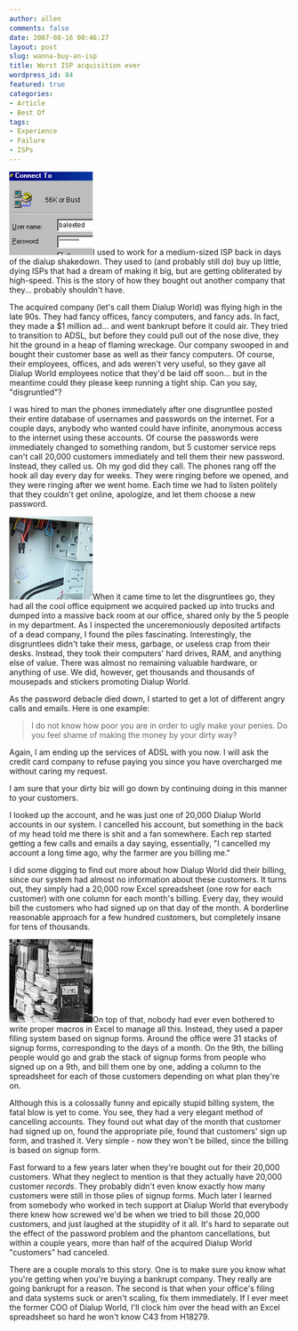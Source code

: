 ```yaml
---
author: allen
comments: false
date: 2007-08-16 00:46:27
layout: post
slug: wanna-buy-an-isp
title: Worst ISP acquisition ever
wordpress_id: 84
featured: true
categories:
- Article
- Best Of
tags:
- Experience
- Failure
- ISPs
---
```


![Dialing up](/images/wp-uploads/2007/08/dialup.jpg)I used to work for a medium-sized ISP back in days of the dialup shakedown. They used to (and probably still do) buy up little, dying ISPs that had a dream of making it big, but are getting obliterated by high-speed. This is the story of how they bought out another company that they... probably shouldn't have.

The acquired company (let's call them Dialup World) was flying high in the late 90s. They had fancy offices, fancy computers, and fancy ads. In fact, they made a $1 million ad... and went bankrupt before it could air. They tried to transition to ADSL, but before they could pull out of the nose dive, they hit the ground in a heap of flaming wreckage. Our company swooped in and bought their customer base  as well as their fancy computers. Of course, their employees, offices, and ads weren't very useful, so they gave all Dialup World employees notice that they'd be laid off soon... but in the meantime could they please keep running a tight ship. Can you say, "disgruntled"?

I was hired to man the phones immediately after one disgruntlee posted their entire database of usernames and passwords on the internet. For a couple days, anybody who wanted could have infinite, anonymous access to the internet using these accounts. Of course the passwords were immediately changed to something random, but 5 customer service reps can't call 20,000 customers immediately and tell them their new password. Instead, they called us. Oh my god did they call. The phones rang off the hook all day every day for weeks. They were ringing before we opened, and they were ringing after we went home. Each time we had to listen politely that they couldn't get online, apologize, and let them choose a new password.

![empty-computer.jpg](/images/wp-uploads/2007/08/empty-computer.jpg)When it came time to let the disgruntlees go, they had all the cool office equipment we acquired packed up into trucks and dumped into a massive back room at our office, shared only by the 5 people in my department. As I inspected the unceremoniously deposited artifacts of a dead company, I found the piles fascinating. Interestingly, the disgruntlees didn't take their mess, garbage, or useless crap from their desks. Instead, they took their computers' hard drives, RAM, and anything else of value. There was almost no remaining valuable hardware, or anything of use. We did, however, get thousands and thousands of mousepads and stickers promoting Dialup World.

As the password debacle died down, I started to get a lot of different angry calls and emails. Here is one example:


> I do not know how poor you are in order to ugly make your penies. Do you feel shame of making the money by your dirty way?

Again, I am ending up the services of ADSL with you now. I will ask the credit card company to refuse paying you since you have overcharged me without caring my request.

I am sure that your dirty biz will go down by continuing doing in this manner to your customers.


I looked up the account, and he was just one of 20,000 Dialup World accounts in our system. I cancelled his account, but something in the back of my head told me there is shit and a fan somewhere. Each rep started getting a few calls and emails a day saying, essentially, "I cancelled my account a long time ago, why the farmer are you billing me."

I did some digging to find out more about how Dialup World did their billing, since our system had almost no information about these customers. It turns out, they simply had a 20,000 row Excel spreadsheet (one row for each customer) with one column for each month's billing. Every day, they would bill the customers who had signed up on that day of the month. A borderline reasonable approach for a few hundred customers, but completely insane for  tens of thousands.

![paper-sucks2.jpg](/images/wp-uploads/2007/08/paper-sucks2.jpg)On top of that, nobody had ever even bothered to write proper macros in Excel to manage all this. Instead, they used a paper filing system based on signup forms. Around the office were 31 stacks of signup forms, corresponding to the days of a month. On the 9th, the billing people would go and grab the stack of signup forms from people who signed up on a 9th, and bill them one by one, adding a column to the spreadsheet for each of those customers depending on what plan they're on.

Although this is a colossally funny and epically stupid billing system, the fatal blow is yet to come. You see, they had a very elegant method of cancelling accounts. They found out what day of the month that customer had signed up on, found the appropriate pile, found that customers' sign up form, and trashed it. Very simple - now they won't be billed, since the billing is based on signup form.

Fast forward to a few years later when they're bought out for their 20,000 customers. What they neglect to mention is that they actually have 20,000 customer _records_. They probably didn't even know exactly how many customers were still in those piles of signup forms. Much later I learned from somebody who worked in tech support at Dialup World that everybody there knew how screwed we'd be when we tried to bill those 20,000 customers, and just laughed at the stupidity of it all. It's hard to separate out the effect of the password problem and the phantom cancellations, but within a couple years, more than half of the acquired Dialup World "customers" had canceled.

There are a couple morals to this story. One is to make sure you know what you're getting when you're buying a bankrupt company. They really are going bankrupt for a reason. The second is that when your office's filing and data systems suck or aren't scaling, fix them immediately. If I ever meet the former COO of Dialup World, I'll clock him over the head with an Excel spreadsheet so hard he won't know C43 from H18279.
